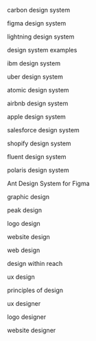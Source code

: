carbon design system

figma design system

lightning design system

design system examples

ibm design system

uber design system

atomic design system

airbnb design system

apple design system

salesforce design system

shopify design system

fluent design system

polaris design system

Ant Design System for Figma

graphic design

peak design

logo design

website design

web design

design within reach

ux design

principles of design

ux designer

logo designer

website designer
